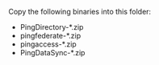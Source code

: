 Copy the following binaries into this folder:
- PingDirectory-*.zip
- pingfederate-*.zip
- pingaccess-*.zip
- PingDataSync-*.zip
